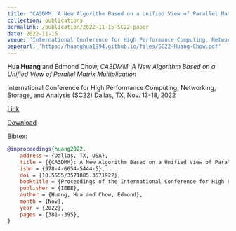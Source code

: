 ```yaml
---
title: "CA3DMM: A New Algorithm Based on a Unified View of Parallel Matrix Multiplication"
collection: publications
permalink: /publication/2022-11-15-SC22-paper
date: 2022-11-15
venue: 'International Conference for High Performance Computing, Networking, Storage, and Analysis (SC22)'
paperurl: 'https://huanghua1994.github.io/files/SC22-Huang-Chow.pdf'
---
```

**Hua Huang** and Edmond Chow, *CA3DMM: A New Algorithm Based on a Unified View of Parallel Matrix Multiplication* 

International Conference for High Performance Computing, Networking, Storage, and Analysis (SC22)
Dallas, TX, Nov. 13-18, 2022

[Link](https://www.computer.org/csdl/proceedings-article/sc/2022/544400a381/1I0bSU1fqx2)

[Download](https://huanghua1994.github.io/files/SC22-Huang-Chow.pdf)

Bibtex:

```bibtex
@inproceedings{huang2022,
    address = {Dallas, TX, USA},
    title = {{CA3DMM}: A New Algorithm Based on a Unified View of Parallel Matrix Multiplication},
    isbn = {978-4-6654-5444-5},
    doi = {10.5555/3571885.3571922},
    booktitle = {Proceedings of the International Conference for High Performance Computing, Networking, Storage and Analysis},
    publisher = {IEEE},
    author = {Huang, Hua and Chow, Edmond},
    month = {Nov},
    year = {2022},
    pages = {381--395},
}
```

